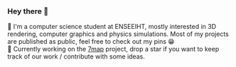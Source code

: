 ### Hey there 👋
📖 I'm a computer science student at ENSEEIHT, mostly interested in 3D rendering, computer graphics and physics simulations. Most of my projects are published as public, feel free to check out my pins 😁<br>
🚀 Currently working on the [7map](https://github.com/7map/7map) project, drop a star if you want to keep track of our work / contribute with some ideas.

